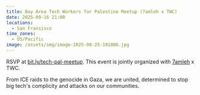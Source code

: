 ```yaml
---
title: Bay Area Tech Workers for Palestine Meetup (7amleh x TWC)
date: 2025-09-16 21:00
locations:
  - San Fransisco
time_zones:
  - US/Pacific
image: /assets/img/image-2025-08-25-191806.jpg
---
```

RSVP at [bit.ly/tech-pal-meetup](https://www.google.com/url?q=http://bit.ly/tech-pal-meetup&sa=D&source=calendar&usd=2&usg=AOvVaw3CHF-0cjResWCUSfuLHGQ5). This event is jointly organized with [7amleh](https://www.google.com/url?q=https://7amleh.org/&sa=D&source=calendar&usd=2&usg=AOvVaw1AjX5UX9-KRxB8P_yWfrUy) x TWC.

From ICE raids to the genocide in Gaza, we are united, determined to stop big tech's complicity and attacks on our communities.

